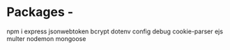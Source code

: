 # Packages - 
npm i express jsonwebtoken bcrypt dotenv config debug cookie-parser ejs multer nodemon mongoose